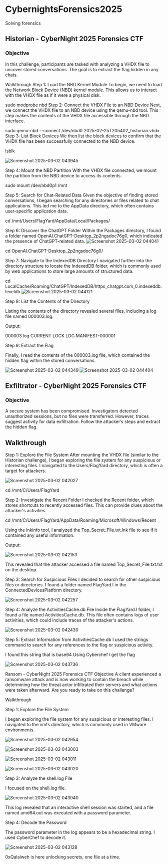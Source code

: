 # CybernightsForensics2025
Solving forensics

## Historian - CyberNight 2025 Forensics CTF
### Objective
In this challenge, participants are tasked with analyzing a VHDX file to uncover stored conversations. The goal is to extract the flag hidden in any chats.

Walkthrough
Step 1: Load the NBD Kernel Module
To begin, we need to load the Network Block Device (NBD) kernel module. This allows us to interact with the VHDX file as if it were a physical disk.


sudo modprobe nbd
Step 2: Connect the VHDX File to an NBD Device
Next, we connect the VHDX file to an NBD device using the qemu-nbd tool. This step makes the contents of the VHDX file accessible through the NBD interface.


sudo qemu-nbd --connect /dev/nbd0 2025-02-25T205402_historian.vhdx
Step 3: List Block Devices
We then list the block devices to confirm that the VHDX file has been successfully connected to the NBD device.


lsblk

![Screenshot 2025-03-02 043945](https://github.com/user-attachments/assets/6ab4a83f-1c82-4663-9ce3-926acfab74e6)



Step 4: Mount the NBD Partition
With the VHDX file connected, we mount the partition from the NBD device to access its contents.


sudo mount /dev/nbd0p1 /mnt

Step 5: Search for Chat-Related Data
Given the objective of finding stored conversations, I began searching for any directories or files related to chat applications. This led me to the AppData directory, which often contains user-specific application data.


cd /mnt/Users/FlagYard/AppData/Local/Packages/

Step 6: Discover the ChatGPT Folder
Within the Packages directory, I found a folder named OpenAI.ChatGPT-Desktop_2p2ngsdoc76g0, which indicated the presence of ChatGPT-related data.
![Screenshot 2025-03-02 044041](https://github.com/user-attachments/assets/fdcf0e83-d047-4614-9935-168cc787d826)



cd OpenAI.ChatGPT-Desktop_2p2ngsdoc76g0/

Step 7: Navigate to the IndexedDB Directory
I navigated further into the directory structure to locate the IndexedDB folder, which is commonly used by web applications to store large amounts of structured data.


cd LocalCache/Roaming/ChatGPT/IndexedDB/https_chatgpt.com_0.indexeddb.leveldb
![Screenshot 2025-03-02 044121](https://github.com/user-attachments/assets/ddea0647-8aa3-4c08-a90a-0082d2b8f5f7)


Step 8: List the Contents of the Directory

Listing the contents of the directory revealed several files, including a log file named 000003.log.


Output:

000003.log  CURRENT  LOCK  LOG  MANIFEST-000001


Step 9: Extract the Flag

Finally, I read the contents of the 000003.log file, which contained the hidden flag within the stored conversations.

![Screenshot 2025-03-02 044349](https://github.com/user-attachments/assets/fe3e3dc6-d695-449f-b2db-cd0f2b0d80e9)
![Screenshot 2025-03-02 044404](https://github.com/user-attachments/assets/6ea50a77-1767-4323-b887-e5a0b1c23a37)





## Exfiltrator - CyberNight 2025 Forensics CTF
### Objective
A secure system has been compromised. Investigators detected unauthorized sessions, but no files were transferred. However, traces suggest activity for data exfiltration. Follow the attacker’s steps and extract the hidden flag.

## Walkthrough
Step 1: Explore the File System
After mounting the VHDX file (similar to the Historian challenge), I began exploring the file system for any suspicious or interesting files. I navigated to the Users/FlagYard directory, which is often a target for attackers.

![Screenshot 2025-03-02 042027](https://github.com/user-attachments/assets/1542b70f-b371-4fa4-8ada-23b5dff0227a)


cd /mnt/C/Users/FlagYard

Step 2: Investigate the Recent Folder
I checked the Recent folder, which stores shortcuts to recently accessed files. This can provide clues about the attacker's activities.


cd /mnt/C/Users/FlagYard/AppData/Roaming/Microsoft/Windows/Recent

Using the lnkinfo tool, I analyzed the Top_Secret_File.txt.lnk file to see if it contained any useful information.


Output:

![Screenshot 2025-03-02 042153](https://github.com/user-attachments/assets/db74f646-6800-458c-b449-4171d974c0fd)

This revealed that the attacker accessed a file named Top_Secret_File.txt.txt on the desktop.


Step 3: Search for Suspicious Files
I decided to search for other suspicious files or directories. I found a folder named FlagYard.l in the ConnectedDevicesPlatform directory.

![Screenshot 2025-03-02 042257](https://github.com/user-attachments/assets/44ebbd38-1649-463a-80dd-5b65dc7addd1)

Step 4: Analyze the ActivitiesCache.db File
Inside the FlagYard.l folder, I found a file named ActivitiesCache.db. This file often contains logs of user activities, which could include traces of the attacker's actions.

![Screenshot 2025-03-02 042430](https://github.com/user-attachments/assets/629c9bf8-95bf-4768-8301-5db13c3368f9)

Step 5: Extract Information from ActivitiesCache.db
I used the strings command to search for any references to the flag or suspicious activity.

I found this string that is base64 
Using Cyberchef i get the flag

![Screenshot 2025-03-02 043736](https://github.com/user-attachments/assets/0b5d1c5f-b9f0-4b2d-b8a3-029ed4c10cc0)



Ransom - CyberNight 2025 Forensics CTF
Objective
A client experienced a ransomware attack and is now working to contain the breach while determining how the threat actor infiltrated their servers and what actions were taken afterward. Are you ready to take on this challenge?

Walkthrough

Step 1: Explore the File System

I began exploring the file system for any suspicious or interesting files. I navigated to the vmfs directory, which is commonly used in VMware environments.

![Screenshot 2025-03-02 042954](https://github.com/user-attachments/assets/3b5cb6cc-7459-4103-a5e8-9c7474db3b67)

![Screenshot 2025-03-02 043003](https://github.com/user-attachments/assets/0c2a1ac9-da6c-4d92-a366-cbc70e0c0a73)

![Screenshot 2025-03-02 043011](https://github.com/user-attachments/assets/ef81a76c-d85d-4be1-bcd0-10e37f16d836)

![Screenshot 2025-03-02 043020](https://github.com/user-attachments/assets/f083ae19-46c5-4d6a-90e8-bcde7a713bf3)

Step 3: Analyze the shell.log File

I focused on the shell.log file.

![Screenshot 2025-03-02 043040](https://github.com/user-attachments/assets/282b528b-5ee2-488d-a126-3b2c45e1164b)

This log revealed that an interactive shell session was started, and a file named amd64.out was executed with a password parameter.

Step 4: Decode the Password

The password parameter in the log appears to be a hexadecimal string. I used CyberChef to decode it.

![Screenshot 2025-03-02 043128](https://github.com/user-attachments/assets/244252f9-c5b7-4692-96fa-6ed34918439b)

0xQalalweh is here unlocking secrets, one file at a time.









